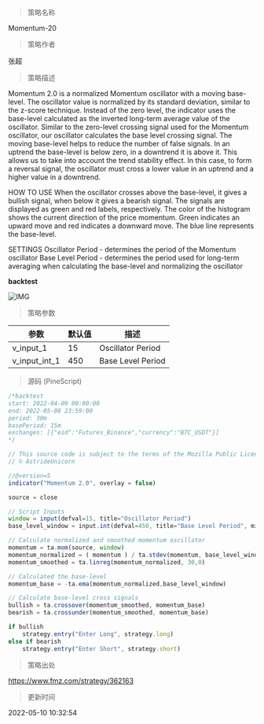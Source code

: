 
> 策略名称

Momentum-20

> 策略作者

张超

> 策略描述

Momentum 2.0 is a normalized Momentum oscillator with a moving base-level. The oscillator value is normalized by its standard deviation, similar to the z-score technique. Instead of the zero level, the indicator uses the base-level calculated as the inverted long-term average value of the oscillator. Similar to the zero-level crossing signal used for the Momentum oscillator, our oscillator calculates the base level crossing signal.
The moving base-level helps to reduce the number of false signals. In an uptrend the base-level is below zero, in a downtrend it is above it. This allows us to take into account the trend stability effect. In this case, to form a reversal signal, the oscillator must cross a lower value in an uptrend and a higher value in a downtrend.

HOW TO USE
When the oscillator crosses above the base-level, it gives a bullish signal, when below it gives a bearish signal. The signals are displayed as green and red labels, respectively.
The color of the histogram shows the current direction of the price momentum. Green indicates an upward move and red indicates a downward move. The blue line represents the base-level.

SETTINGS
Oscillator Period - determines the period of the Momentum oscillator
Base Level Period - determines the period used for long-term averaging when calculating the base-level and normalizing the oscillator


**backtest**

 ![IMG](https://www.fmz.com/upload/asset/1b5c272b6cd20f0a1cb.png) 

> 策略参数



|参数|默认值|描述|
|----|----|----|
|v_input_1|15|Oscillator Period|
|v_input_int_1|450|Base Level Period|


> 源码 (PineScript)

``` javascript
/*backtest
start: 2022-04-09 00:00:00
end: 2022-05-08 23:59:00
period: 30m
basePeriod: 15m
exchanges: [{"eid":"Futures_Binance","currency":"BTC_USDT"}]
*/

// This source code is subject to the terms of the Mozilla Public License 2.0 at https://mozilla.org/MPL/2.0/
// © AstrideUnicorn

//@version=5
indicator("Momentum 2.0", overlay = false)

source = close

// Script Inputs 
window = input(defval=15, title="Oscillator Period")
base_level_window = input.int(defval=450, title="Base Level Period", minval=300)

// Calculate normalized and smoothed momentum oscillator
momentum = ta.mom(source, window) 
momentum_normalized = ( momentum ) / ta.stdev(momentum, base_level_window)
momentum_smoothed = ta.linreg(momentum_normalized, 30,0)

// Calculated the base-level
momentum_base = -ta.ema(momentum_normalized,base_level_window)

// Calculate base-level cross signals
bullish = ta.crossover(momentum_smoothed, momentum_base)  
bearish = ta.crossunder(momentum_smoothed, momentum_base) 

if bullish
    strategy.entry("Enter Long", strategy.long)
else if bearish
    strategy.entry("Enter Short", strategy.short)
```

> 策略出处

https://www.fmz.com/strategy/362163

> 更新时间

2022-05-10 10:32:54
